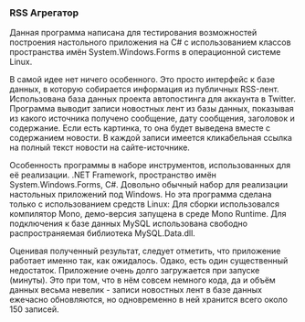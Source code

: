 ### RSS Агрегатор

Данная программа написана для тестирования возможностей построения настольного приложения на C# с использованием классов пространства имён System.Windows.Forms в операционной системе Linux.

В самой идее нет ничего особенного. Это просто интерфейс к базе данных, в которую собирается информация из публичных RSS-лент. Использована база данных проекта автопостинга для аккаунта в Twitter. Программа выводит записи новостных лент из базы данных, показывая из какого источника получено сообщение, дату сообщения, заголовок и содержание. Если есть картинка, то она будет выведена вместе с содержанием новости. В каждой записи имеется кликабельная ссылка на полный текст новости на сайте-источнике.

Особенность программы в наборе инструментов, использованных для её реализации. .NET Framework, пространство имён System.Windows.Forms, C#. Довольно обычный набор для реализации настольных приложений под Windows. Но эта программа сделана только с использованием средств Linux: Для сборки использовался компилятор Mono, демо-версия запущена в среде Mono Runtime. Для подключения к базе данных MySQL использована свободно распространяемая библиотека MySQL.Data.dll.

Оценивая полученный результат, следует отметить, что приложение работает именно так, как ожидалось. Одако, есть один существенный недостаток. Приложение очень долго загружается при запуске (минуты). Это при том, что в нём совсем немного кода, да и объём данных весьма невелик - записи новостных лент в базе данных ежечасно обновляются, но одновременно в ней хранится всего около 150 записей.
